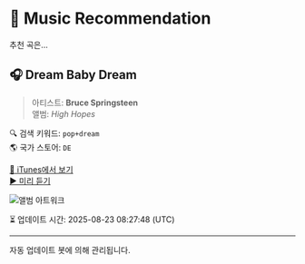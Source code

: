 
# 🎵 Music Recommendation

추천 곡은...

## 🎧 Dream Baby Dream  
> 아티스트: **Bruce Springsteen**  
> 앨범: _High Hopes_  

🔍 검색 키워드: `pop+dream`  
🌎 국가 스토어: `DE`

[🔗 iTunes에서 보기](https://music.apple.com/de/album/dream-baby-dream/741055385?i=741055497&uo=4)  
[▶️ 미리 듣기](https://audio-ssl.itunes.apple.com/itunes-assets/AudioPreview125/v4/d6/ef/f5/d6eff549-d7d2-d4d1-13a2-00cbed2b6b12/mzaf_1072094672215041288.plus.aac.p.m4a)

![앨범 아트워크](https://is1-ssl.mzstatic.com/image/thumb/Music115/v4/93/27/9e/93279e05-c7c8-dd4c-514c-9b245171c5a9/886444329491.jpg/100x100bb.jpg)

⏳ 업데이트 시간: 2025-08-23 08:27:48 (UTC)

---
자동 업데이트 봇에 의해 관리됩니다.
